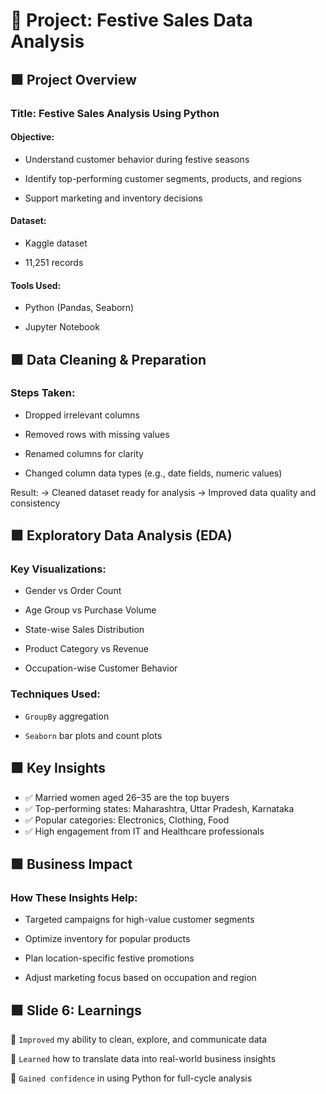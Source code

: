 # 🎯 Project: Festive Sales Data Analysis

## 🟩 Project Overview
### Title: Festive Sales Analysis Using Python
#### Objective:
- Understand customer behavior during festive seasons


- Identify top-performing customer segments, products, and regions


- Support marketing and inventory decisions


#### Dataset:
- Kaggle dataset


- 11,251 records


#### Tools Used:
- Python (Pandas, Seaborn)


- Jupyter Notebook



## 🟩 Data Cleaning & Preparation
### Steps Taken:
- Dropped irrelevant columns


- Removed rows with missing values


- Renamed columns for clarity


- Changed column data types (e.g., date fields, numeric values)


Result:
 → Cleaned dataset ready for analysis
 → Improved data quality and consistency

## 🟩 Exploratory Data Analysis (EDA)
### Key Visualizations:
- Gender vs Order Count


- Age Group vs Purchase Volume


- State-wise Sales Distribution


- Product Category vs Revenue


- Occupation-wise Customer Behavior


### Techniques Used:
- `GroupBy` aggregation


- `Seaborn` bar plots and count plots



## 🟩 Key Insights
- ✅ Married women aged 26–35 are the top buyers
- ✅ Top-performing states: Maharashtra, Uttar Pradesh, Karnataka
- ✅ Popular categories: Electronics, Clothing, Food
- ✅ High engagement from IT and Healthcare professionals

## 🟩 Business Impact
### How These Insights Help:
- Targeted campaigns for high-value customer segments


- Optimize inventory for popular products


- Plan location-specific festive promotions


- Adjust marketing focus based on occupation and region



## 🟩 Slide 6: Learnings
📌 `Improved` my ability to clean, explore, and communicate data

 📌 `Learned` how to translate data into real-world business insights
 
 📌 `Gained confidence` in using Python for full-cycle analysis
